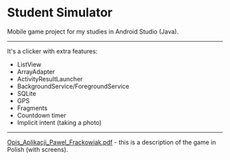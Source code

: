 # Student Simulator
Mobile game project for my studies in Android Studio (Java).

---

It's a clicker with extra features:
- ListView
- ArrayAdapter
- ActivityResultLauncher
- BackgroundService/ForegroundService
- SQLite
- GPS
- Fragments
- Countdown timer
- Implicit intent (taking a photo)

---

[Opis_Aplikacji_Pawel_Frackowiak.pdf](https://github.com/pfrackowiak01/Student_Simulator/blob/main/Opis_Aplikacji_Pawel_Frackowiak.pdf) - this is a description of the game in Polish (with screens).
